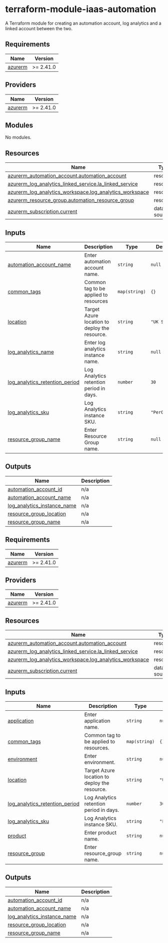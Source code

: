 # terraform-module-iaas-automation

A Terraform module for creating an automation account, log analytics and a linked account between the two.

## Requirements

| Name | Version |
|------|---------|
| <a name="requirement_azurerm"></a> [azurerm](#requirement\_azurerm) | >= 2.41.0 |

## Providers

| Name | Version |
|------|---------|
| <a name="provider_azurerm"></a> [azurerm](#provider\_azurerm) | >= 2.41.0 |

## Modules

No modules.

## Resources

| Name | Type |
|------|------|
| [azurerm_automation_account.automation_account](https://registry.terraform.io/providers/hashicorp/azurerm/latest/docs/resources/automation_account) | resource |
| [azurerm_log_analytics_linked_service.la_linked_service](https://registry.terraform.io/providers/hashicorp/azurerm/latest/docs/resources/log_analytics_linked_service) | resource |
| [azurerm_log_analytics_workspace.log_analytics_workspace](https://registry.terraform.io/providers/hashicorp/azurerm/latest/docs/resources/log_analytics_workspace) | resource |
| [azurerm_resource_group.automation_resource_group](https://registry.terraform.io/providers/hashicorp/azurerm/latest/docs/resources/resource_group) | resource |
| [azurerm_subscription.current](https://registry.terraform.io/providers/hashicorp/azurerm/latest/docs/data-sources/subscription) | data source |

## Inputs

| Name | Description | Type | Default | Required |
|------|-------------|------|---------|:--------:|
| <a name="input_automation_account_name"></a> [automation\_account\_name](#input\_automation\_account\_name) | Enter automation account name. | `string` | `null` | no |
| <a name="input_common_tags"></a> [common\_tags](#input\_common\_tags) | Common tag to be applied to resources | `map(string)` | `{}` | no |
| <a name="input_location"></a> [location](#input\_location) | Target Azure location to deploy the resource. | `string` | `"UK South"` | no |
| <a name="input_log_analytics_name"></a> [log\_analytics\_name](#input\_log\_analytics\_name) | Enter log analytics instance name. | `string` | `null` | no |
| <a name="input_log_analytics_retention_period"></a> [log\_analytics\_retention\_period](#input\_log\_analytics\_retention\_period) | Log Analytics retention period in days. | `number` | `30` | no |
| <a name="input_log_analytics_sku"></a> [log\_analytics\_sku](#input\_log\_analytics\_sku) | Log Analytics instance SKU. | `string` | `"PerGB2018"` | no |
| <a name="input_resource_group_name"></a> [resource\_group\_name](#input\_resource\_group\_name) | Enter Resource Group name. | `string` | `null` | no |

## Outputs

| Name | Description |
|------|-------------|
| <a name="output_automation_account_id"></a> [automation\_account\_id](#output\_automation\_account\_id) | n/a |
| <a name="output_automation_account_name"></a> [automation\_account\_name](#output\_automation\_account\_name) | n/a |
| <a name="output_log_analytics_instance_name"></a> [log\_analytics\_instance\_name](#output\_log\_analytics\_instance\_name) | n/a |
| <a name="output_resource_group_location"></a> [resource\_group\_location](#output\_resource\_group\_location) | n/a |
| <a name="output_resource_group_name"></a> [resource\_group\_name](#output\_resource\_group\_name) | n/a |

<!-- BEGIN_TF_DOCS -->
## Requirements

| Name | Version |
|------|---------|
| <a name="requirement_azurerm"></a> [azurerm](#requirement\_azurerm) | >= 2.41.0 |

## Providers

| Name | Version |
|------|---------|
| <a name="provider_azurerm"></a> [azurerm](#provider\_azurerm) | >= 2.41.0 |

## Resources

| Name | Type |
|------|------|
| [azurerm_automation_account.automation_account](https://registry.terraform.io/providers/hashicorp/azurerm/latest/docs/resources/automation_account) | resource |
| [azurerm_log_analytics_linked_service.la_linked_service](https://registry.terraform.io/providers/hashicorp/azurerm/latest/docs/resources/log_analytics_linked_service) | resource |
| [azurerm_log_analytics_workspace.log_analytics_workspace](https://registry.terraform.io/providers/hashicorp/azurerm/latest/docs/resources/log_analytics_workspace) | resource |
| [azurerm_subscription.current](https://registry.terraform.io/providers/hashicorp/azurerm/latest/docs/data-sources/subscription) | data source |

## Inputs

| Name | Description | Type | Default | Required |
|------|-------------|------|---------|:--------:|
| <a name="input_application"></a> [application](#input\_application) | Enter application name. | `string` | `null` | no |
| <a name="input_common_tags"></a> [common\_tags](#input\_common\_tags) | Common tag to be applied to resources. | `map(string)` | `{}` | no |
| <a name="input_environment"></a> [environment](#input\_environment) | Enter environment. | `string` | `null` | no |
| <a name="input_location"></a> [location](#input\_location) | Target Azure location to deploy the resource. | `string` | `"UK South"` | no |
| <a name="input_log_analytics_retention_period"></a> [log\_analytics\_retention\_period](#input\_log\_analytics\_retention\_period) | Log Analytics retention period in days. | `number` | `30` | no |
| <a name="input_log_analytics_sku"></a> [log\_analytics\_sku](#input\_log\_analytics\_sku) | Log Analytics instance SKU. | `string` | `"PerGB2018"` | no |
| <a name="input_product"></a> [product](#input\_product) | Enter product name. | `string` | `null` | no |
| <a name="input_resource_group"></a> [resource\_group](#input\_resource\_group) | Enter resource\_group name. | `string` | `null` | no |

## Outputs

| Name | Description |
|------|-------------|
| <a name="output_automation_account_id"></a> [automation\_account\_id](#output\_automation\_account\_id) | n/a |
| <a name="output_automation_account_name"></a> [automation\_account\_name](#output\_automation\_account\_name) | n/a |
| <a name="output_log_analytics_instance_name"></a> [log\_analytics\_instance\_name](#output\_log\_analytics\_instance\_name) | n/a |
| <a name="output_resource_group_location"></a> [resource\_group\_location](#output\_resource\_group\_location) | n/a |
| <a name="output_resource_group_name"></a> [resource\_group\_name](#output\_resource\_group\_name) | n/a |
<!-- END_TF_DOCS -->